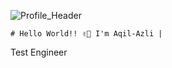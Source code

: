
![Profile_Header](https://github.com/aqilazli/Aqil-Azli/assets/117832460/ed2f45ab-0842-4d71-87d9-e64e5f1f9250)

    # Hello World!! ✌🏻 I'm Aqil-Azli |

Test Engineer
